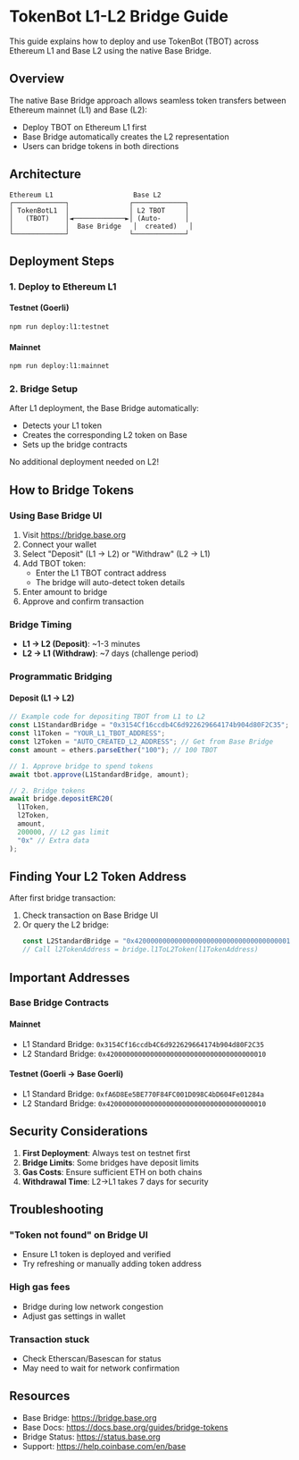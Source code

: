 # TokenBot L1-L2 Bridge Guide

This guide explains how to deploy and use TokenBot (TBOT) across Ethereum L1 and Base L2 using the native Base Bridge.

## Overview

The native Base Bridge approach allows seamless token transfers between Ethereum mainnet (L1) and Base (L2):

- Deploy TBOT on Ethereum L1 first
- Base Bridge automatically creates the L2 representation
- Users can bridge tokens in both directions

## Architecture

```
Ethereum L1                    Base L2
┌─────────────┐               ┌─────────────┐
│ TokenBotL1  │               │ L2 TBOT     │
│   (TBOT)    │◄─────────────►│ (Auto-      │
│             │  Base Bridge   │  created)   │
└─────────────┘               └─────────────┘
```

## Deployment Steps

### 1. Deploy to Ethereum L1

#### Testnet (Goerli)

```bash
npm run deploy:l1:testnet
```

#### Mainnet

```bash
npm run deploy:l1:mainnet
```

### 2. Bridge Setup

After L1 deployment, the Base Bridge automatically:

- Detects your L1 token
- Creates the corresponding L2 token on Base
- Sets up the bridge contracts

No additional deployment needed on L2!

## How to Bridge Tokens

### Using Base Bridge UI

1. Visit https://bridge.base.org
2. Connect your wallet
3. Select "Deposit" (L1 → L2) or "Withdraw" (L2 → L1)
4. Add TBOT token:
   - Enter the L1 TBOT contract address
   - The bridge will auto-detect token details
5. Enter amount to bridge
6. Approve and confirm transaction

### Bridge Timing

- **L1 → L2 (Deposit)**: ~1-3 minutes
- **L2 → L1 (Withdraw)**: ~7 days (challenge period)

### Programmatic Bridging

#### Deposit (L1 → L2)

```javascript
// Example code for depositing TBOT from L1 to L2
const L1StandardBridge = "0x3154Cf16ccdb4C6d922629664174b904d80F2C35"; // Base L1 Bridge
const l1Token = "YOUR_L1_TBOT_ADDRESS";
const l2Token = "AUTO_CREATED_L2_ADDRESS"; // Get from Base Bridge
const amount = ethers.parseEther("100"); // 100 TBOT

// 1. Approve bridge to spend tokens
await tbot.approve(L1StandardBridge, amount);

// 2. Bridge tokens
await bridge.depositERC20(
  l1Token,
  l2Token,
  amount,
  200000, // L2 gas limit
  "0x" // Extra data
);
```

## Finding Your L2 Token Address

After first bridge transaction:

1. Check transaction on Base Bridge UI
2. Or query the L2 bridge:
   ```javascript
   const L2StandardBridge = "0x4200000000000000000000000000000000000010";
   // Call l2TokenAddress = bridge.l1ToL2Token(l1TokenAddress)
   ```

## Important Addresses

### Base Bridge Contracts

#### Mainnet

- L1 Standard Bridge: `0x3154Cf16ccdb4C6d922629664174b904d80F2C35`
- L2 Standard Bridge: `0x4200000000000000000000000000000000000010`

#### Testnet (Goerli → Base Goerli)

- L1 Standard Bridge: `0xfA6D8Ee5BE770F84FC001D098C4bD604Fe01284a`
- L2 Standard Bridge: `0x4200000000000000000000000000000000000010`

## Security Considerations

1. **First Deployment**: Always test on testnet first
2. **Bridge Limits**: Some bridges have deposit limits
3. **Gas Costs**: Ensure sufficient ETH on both chains
4. **Withdrawal Time**: L2→L1 takes 7 days for security

## Troubleshooting

### "Token not found" on Bridge UI

- Ensure L1 token is deployed and verified
- Try refreshing or manually adding token address

### High gas fees

- Bridge during low network congestion
- Adjust gas settings in wallet

### Transaction stuck

- Check Etherscan/Basescan for status
- May need to wait for network confirmation

## Resources

- Base Bridge: https://bridge.base.org
- Base Docs: https://docs.base.org/guides/bridge-tokens
- Bridge Status: https://status.base.org
- Support: https://help.coinbase.com/en/base
